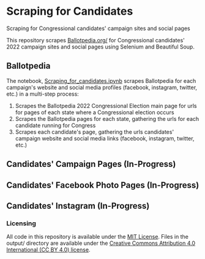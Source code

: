 # Scraping for Candidates
 Scraping for Congressional candidates' campaign sites and social pages

This repository scrapes [Ballotpedia.org/](https://www.ballotpedia.org/) for Congressional candidates' 2022 campaign sites and social pages using Selenium and Beautiful Soup. 


## Ballotpedia 

The notebook, [Scraping_for_candidates.ipynb](Scraping_for_candidates.ipynb) scrapes Ballotpedia for each campaign's website and social media profiles (facebook, instagram, twitter, etc.) in  a multi-step process:
 1. Scrapes the Ballotpedia 2022 Congressional Election main page for urls for pages of each state where a Congressional election occurs
 2. Scrapes the Ballotpedia pages for each state, gathering the urls for each candidate running for Congress
 3. Scrapes each candidate's page, gathering the urls candidates' campaign website and social media links (facebook, instagram, twitter, etc.)

## Candidates' Campaign Pages (In-Progress)

## Candidates' Facebook Photo Pages (In-Progress)

## Candidates' Instagram (In-Progress) 
 
### Licensing
All code in this repository is available under the [MIT License](https://opensource.org/licenses/MIT). Files in the output/ directory are available under the [Creative Commons Attribution 4.0 International (CC BY 4.0) license](https://creativecommons.org/licenses/by/4.0/).


